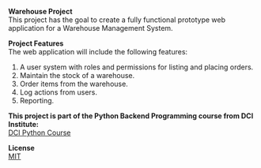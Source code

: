 **Warehouse Project**  
This project has the goal to create a fully functional prototype web application for a Warehouse Management System.


**Project Features**  
The web application will include the following features: 
1. A user system with roles and permissions for listing and placing orders.
2. Maintain the stock of a warehouse.
3. Order items from the warehouse.
4. Log actions from users.
5. Reporting.

**This project is part of the Python Backend Programming course from DCI Institute:**  
[DCI Python Course](https://digitalcareerinstitute.org/courses/python-backend-programming/)

**License**  
[MIT](https://github.com/nataliedutz/warehouse_project/blob/main/LICENSE.txt)
